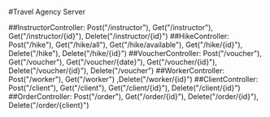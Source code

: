 #Travel Agency Server

##InstructorController: Post("/instructor"), Get("/instructor"), Get("/instructor/{id}"), Delete("/instructor/{id}")
##HikeController: Post("/hike"), Get("/hike/all"), Get("/hike/available"), Get("/hike/{id}"), Delete("/hike"), Delete("/hike/{id}")
##VoucherController: Post("/voucher"), Get("/voucher"), Get("/voucher/{date}"), Get("/voucher/{id}"), Delete("/voucher/{id}"), Delete("/voucher")
##WorkerController: Post("/worker"), Get("/worker") ,Delete("/worker/{id}")
##ClientController: Post("/client"), Get("/client"), Get("/client/{id}"), Delete("/client/{id}")
##OrderController: Post("/order"), Get("/order/{id}"), Delete("/order/{id}"), Delete("/order/{client}") 

